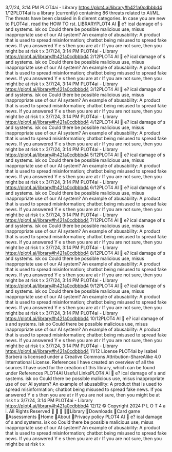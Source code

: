 3/7/24, 3:14 PM PLOT4ai - Library
https://plot4.ai/library#h421a0cdbbbd4 1/12PLOT4ai is a library (currently) containing 86 threats related to
AI/ML. The threats have been classi ed in 8 di erent categories.
In case you are new to PLOT4ai, read the HOW TO  rst.
LIBRARYPLOT4
AI 
e?
ical damage of
 s and systems.
isk
 oo
Could there be possible malicious use, misus
inappropriate use of our AI system?
An example of abusability: A product that is used to spread misinformation; 
chatbot being misused to spread fake news.
If you answered Y e s then you are at r
If you are not sure, then you might be at risk t
x
3/7/24, 3:14 PM PLOT4ai - Library
https://plot4.ai/library#h421a0cdbbbd4 2/12PLOT4
AI 
e?
ical damage of
 s and systems.
isk
 oo
Could there be possible malicious use, misus
inappropriate use of our AI system?
An example of abusability: A product that is used to spread misinformation; 
chatbot being misused to spread fake news.
If you answered Y e s then you are at r
If you are not sure, then you might be at risk t
x
3/7/24, 3:14 PM PLOT4ai - Library
https://plot4.ai/library#h421a0cdbbbd4 3/12PLOT4
AI 
e?
ical damage of
 s and systems.
isk
 oo
Could there be possible malicious use, misus
inappropriate use of our AI system?
An example of abusability: A product that is used to spread misinformation; 
chatbot being misused to spread fake news.
If you answered Y e s then you are at r
If you are not sure, then you might be at risk t
x
3/7/24, 3:14 PM PLOT4ai - Library
https://plot4.ai/library#h421a0cdbbbd4 4/12PLOT4
AI 
e?
ical damage of
 s and systems.
isk
 oo
Could there be possible malicious use, misus
inappropriate use of our AI system?
An example of abusability: A product that is used to spread misinformation; 
chatbot being misused to spread fake news.
If you answered Y e s then you are at r
If you are not sure, then you might be at risk t
x
3/7/24, 3:14 PM PLOT4ai - Library
https://plot4.ai/library#h421a0cdbbbd4 5/12PLOT4
AI 
e?
ical damage of
 s and systems.
isk
 oo
Could there be possible malicious use, misus
inappropriate use of our AI system?
An example of abusability: A product that is used to spread misinformation; 
chatbot being misused to spread fake news.
If you answered Y e s then you are at r
If you are not sure, then you might be at risk t
x
3/7/24, 3:14 PM PLOT4ai - Library
https://plot4.ai/library#h421a0cdbbbd4 6/12PLOT4
AI 
e?
ical damage of
 s and systems.
isk
 oo
Could there be possible malicious use, misus
inappropriate use of our AI system?
An example of abusability: A product that is used to spread misinformation; 
chatbot being misused to spread fake news.
If you answered Y e s then you are at r
If you are not sure, then you might be at risk t
x
3/7/24, 3:14 PM PLOT4ai - Library
https://plot4.ai/library#h421a0cdbbbd4 7/12PLOT4
AI 
e?
ical damage of
 s and systems.
isk
 oo
Could there be possible malicious use, misus
inappropriate use of our AI system?
An example of abusability: A product that is used to spread misinformation; 
chatbot being misused to spread fake news.
If you answered Y e s then you are at r
If you are not sure, then you might be at risk t
x
3/7/24, 3:14 PM PLOT4ai - Library
https://plot4.ai/library#h421a0cdbbbd4 8/12PLOT4
AI 
e?
ical damage of
 s and systems.
isk
 oo
Could there be possible malicious use, misus
inappropriate use of our AI system?
An example of abusability: A product that is used to spread misinformation; 
chatbot being misused to spread fake news.
If you answered Y e s then you are at r
If you are not sure, then you might be at risk t
x
3/7/24, 3:14 PM PLOT4ai - Library
https://plot4.ai/library#h421a0cdbbbd4 9/12PLOT4
AI 
e?
ical damage of
 s and systems.
isk
 oo
Could there be possible malicious use, misus
inappropriate use of our AI system?
An example of abusability: A product that is used to spread misinformation; 
chatbot being misused to spread fake news.
If you answered Y e s then you are at r
If you are not sure, then you might be at risk t
x
3/7/24, 3:14 PM PLOT4ai - Library
https://plot4.ai/library#h421a0cdbbbd4 10/12PLOT4
AI 
e?
ical damage of
 s and systems.
isk
 oo
Could there be possible malicious use, misus
inappropriate use of our AI system?
An example of abusability: A product that is used to spread misinformation; 
chatbot being misused to spread fake news.
If you answered Y e s then you are at r
If you are not sure, then you might be at risk t
x
3/7/24, 3:14 PM PLOT4ai - Library
https://plot4.ai/library#h421a0cdbbbd4 11/12
License
PLOT4ai by Isabel Barberá is licensed under a Creative Commons
Attribution-ShareAlike 4.0 International License.
References
I have created an overview of all the sources I have used for the
creation of this library, which can be found under References
PLOT4AI
Useful LinksPLOT4
AI 
e?
ical damage of
 s and systems.
isk
 oo
Could there be possible malicious use, misus
inappropriate use of our AI system?
An example of abusability: A product that is used to spread misinformation; 
chatbot being misused to spread fake news.
If you answered Y e s then you are at r
If you are not sure, then you might be at risk t
x
3/7/24, 3:14 PM PLOT4ai - Library
https://plot4.ai/library#h421a0cdbbbd4 12/12
© Copyright 2024 P L O T 4 a i. All Rights Reserved
   Library
Downloads
Card game
Assessments
Home
About
Privacy policy PLOT4
AI 
e?
ical damage of
 s and systems.
isk
 oo
Could there be possible malicious use, misus
inappropriate use of our AI system?
An example of abusability: A product that is used to spread misinformation; 
chatbot being misused to spread fake news.
If you answered Y e s then you are at r
If you are not sure, then you might be at risk t
x
